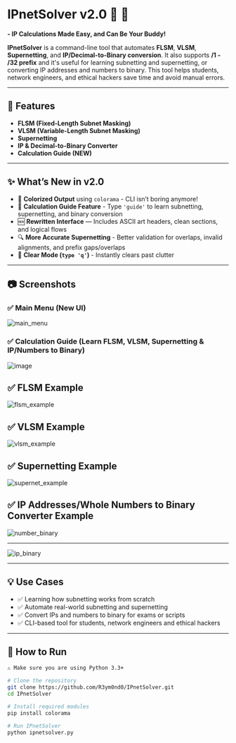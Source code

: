 # IPnetSolver v2.0 🔢 🚀
**- IP Calculations Made Easy, and Can Be Your Buddy!**

**IPnetSolver** is a command-line tool that automates **FLSM**, **VLSM**, **Supernetting**, and **IP/Decimal-to-Binary conversion**.
It also supports **/1 - /32 prefix** and it's useful for learning subnetting and supernetting, or converting IP addresses and numbers to binary.
This tool helps students, network engineers, and ethical hackers save time and avoid manual errors.

---

## 🔧 Features

- **FLSM (Fixed-Length Subnet Masking)**
- **VLSM (Variable-Length Subnet Masking)**
- **Supernetting**
- **IP & Decimal-to-Binary Converter**
- **Calculation Guide (NEW)**

---

## ✨ What’s New in v2.0

- 🎨 **Colorized Output** using `colorama` - CLI isn’t boring anymore!
- 🧠 **Calculation Guide Feature** - Type `'guide'` to learn subnetting, supernetting, and binary conversion
- 🆕 **Rewritten Interface** — Includes ASCII art headers, clean sections, and logical flows
- 🔍 **More Accurate Supernetting** - Better validation for overlaps, invalid alignments, and prefix gaps/overlaps
- 🧹 **Clear Mode (`type 'q'`)** - Instantly clears past clutter

---

##  📷 Screenshots

### ✅ Main Menu (New UI)
![main_menu](https://github.com/user-attachments/assets/58c46245-0204-49de-9705-69ec830a0af4)

### ✅ Calculation Guide (Learn FLSM, VLSM, Supernetting & IP/Numbers to Binary)
![image](https://github.com/user-attachments/assets/7e005b06-9340-4d73-9bad-4bc0c965bc6c)

## ✅ FLSM Example
![flsm_example](https://github.com/user-attachments/assets/a8fd2aae-6cf5-4da0-9c05-33cbff7d6041)

## ✅ VLSM Example
![vlsm_example](https://github.com/user-attachments/assets/d5c5d788-775c-4ba0-b45a-24d0546c9699)

## ✅ Supernetting Example
![supernet_example](https://github.com/user-attachments/assets/c33dc5a8-37f2-40f2-8fd7-5947b1bacd25)

## ✅ IP Addresses/Whole Numbers to Binary Converter Example

![number_binary](https://github.com/user-attachments/assets/77966c0f-af6f-4ae5-a10c-ef086daa6a8c)

---

![ip_binary](https://github.com/user-attachments/assets/b7eee1c2-2b23-4dcc-9c8b-6839803fdf86)

---

## 💡 Use Cases

- ✅ Learning how subnetting works from scratch  
- ✅ Automate real-world subnetting and supernetting
- ✅ Convert IPs and numbers to binary for exams or scripts
- ✅ CLI-based tool for students, network engineers and ethical hackers

---

## 🔧 How to Run

```bash
⚠️ Make sure you are using Python 3.3+

# Clone the repository
git clone https://github.com/R3ym0nd0/IPnetSolver.git
cd IPnetSolver

# Install required modules
pip install colorama

# Run IPnetSolver
python ipnetsolver.py
